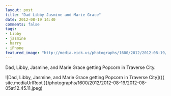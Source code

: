 ```yaml
---
layout: post
title: "Dad Libby Jasmine and Marie Grace"
date: 2012-08-19 14:40
comments: false
tags: 
- Libby
- jasmine
- harry
- iPhone
featured_image: "http://media.eick.us/photographs/1600/2012/2012-08-19/2012-08-05at12.45.11.jpeg"
---
```

Dad, Libby, Jasmine, and Marie Grace getting Popcorn in Traverse City.

![Dad, Libby, Jasmine, and Marie Grace getting Popcorn in Traverse City]({{ site.mediaUrlRoot }}/photographs/1600/2012/2012-08-19/2012-08-05at12.45.11.jpeg)

